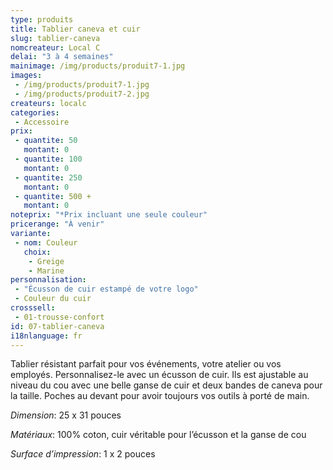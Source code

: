 ```yaml
---
type: produits
title: Tablier caneva et cuir
slug: tablier-caneva
nomcreateur: Local C
delai: "3 à 4 semaines"
mainimage: /img/products/produit7-1.jpg
images:
 - /img/products/produit7-1.jpg
 - /img/products/produit7-2.jpg
createurs: localc
categories:
 - Accessoire
prix:
 - quantite: 50
   montant: 0
 - quantite: 100
   montant: 0
 - quantite: 250
   montant: 0
 - quantite: 500 +
   montant: 0
noteprix: "*Prix incluant une seule couleur"
pricerange: "À venir"
variante:
 - nom: Couleur
   choix:
    - Greige
    - Marine
personnalisation:
 - "Écusson de cuir estampé de votre logo"
 - Couleur du cuir
crosssell:
 - 01-trousse-confort
id: 07-tablier-caneva
i18nlanguage: fr
---
```

Tablier résistant parfait pour vos événements, votre atelier ou vos employés. Personnalisez-le avec un écusson de cuir. Ils est ajustable au niveau du cou avec une belle ganse de cuir et deux bandes de caneva pour la taille. Poches au devant pour avoir toujours vos outils à porté de main. 

*Dimension*: 25 x 31 pouces 

*Matériaux*: 100% coton, cuir véritable pour l’écusson et la ganse de cou

*Surface d’impression*: 1 x 2 pouces 